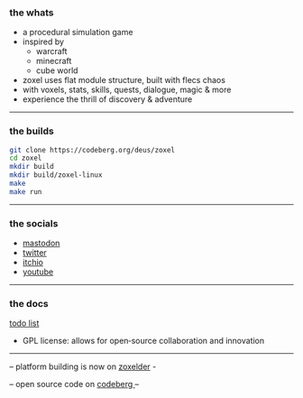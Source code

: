 ### the whats

* a procedural simulation game
* inspired by
  - warcraft
  - minecraft
  - cube world
* zoxel uses flat module structure, built with flecs chaos
* with voxels, stats, skills, quests, dialogue, magic & more
* experience the thrill of discovery & adventure

---

### the builds

```bash
git clone https://codeberg.org/deus/zoxel
cd zoxel
mkdir build
mkdir build/zoxel-linux
make
make run
```

---

### the socials

  - [ mastodon ](https://mastodon.gamedev.place/@deus)
  - [ twitter ](https://twitter.com/deusxyz)
  - [ itchio ](https://deusxyz.itch.io/zoxel-foss)
  - [ youtube ](https://www.youtube.com/watch?v=Yb5DiXVt1k0.mp4)

---

### the docs

[ todo list ](todo.md)

* GPL license: allows for open‑source collaboration and innovation

---

– platform building is now on [zoxelder](https://codeberg.org/deus/zoxelder) -

– open source code on [ codeberg ](https://codeberg.org/deus/zoxel) –
